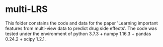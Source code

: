 # multi-LRS
This folder constains the code and data for the paper 'Learning important features from multi-view data to predict drug side effects'.
The code was tested under the environment of python 3.7.3 + numpy 1.16.3 + pandas 0.24.2 + scipy 1.2.1. 
